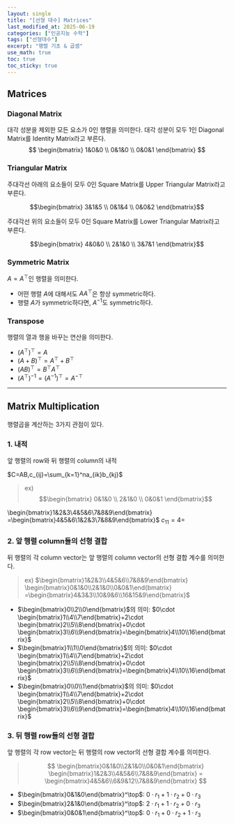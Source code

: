 ```yaml
---
layout: single
title: "[선형 대수] Matrices"
last_modified_at: 2025-06-19
categories: ["인공지능 수학"]
tags: ["선형대수"]
excerpt: "행렬 기초 & 곱셈"
use_math: true
toc: true
toc_sticky: true
---
```


## Matrices
### Diagonal Matrix
대각 성분을 제외한 모든 요소가 0인 행렬을 의미한다.
대각 성분이 모두 1인 Diagonal Matrix를 Identity Matrix라고 부른다.
$$
\begin{bmatrix}
1&0&0 \\
0&1&0 \\
0&0&1
\end{bmatrix}
$$

### Triangular Matrix
주대각선 아래의 요소들이 모두 0인 Square Matrix를 Upper Triangular Matrix라고 부른다.

$$\begin{bmatrix}
3&1&5 \\
0&1&4 \\
0&0&2
\end{bmatrix}$$
    
주대각선 위의 요소들이 모두 0인 Square Matrix를 Lower Triangular Matrix라고 부른다.

$$\begin{bmatrix}
4&0&0 \\
2&1&0 \\
3&7&1
\end{bmatrix}$$

### Symmetric Matrix
$A=A^\top$인 행렬을 의미한다.
- 어떤 행렬 $A$에 대해서도 $AA^\top$은 항상 symmetric하다.
- 행렬 $A$가 symmetric하다면, $A^{-1}$도 symmetric하다.

### Transpose
행렬의 열과 행을 바꾸는 연산을 의미한다.

- $(A^\top)^\top=A$
- $(A+B)^\top=A^\top+B^\top$
- $(AB)^\top=B^\top A^\top$
- $(A^\top)^{-1}=(A^{-1})^\top=A^{-\top}$

---

## Matrix Multiplication

행렬곱을 계산하는 3가지 관점이 있다.

### 1. 내적
앞 행렬의 row와 뒤 행렬의 column의 내적

$C=AB,c_{ij}=\sum_{k=1}^na_{ik}b_{kj}$

> ex)
> $$\begin{bmatrix}
0&1&0 \\
2&1&0 \\
0&0&1
\end{bmatrix}$$

\begin{bmatrix}1&2&3\\4&5&6\\7&8&9\end{bmatrix}
=\begin{bmatrix}4&5&6\\1&2&3\\7&8&9\end{bmatrix}$
$c_{11}=4=$

### 2. 앞 행렬 column들의 선형 결합

뒤 행렬의 각 column vector는 앞 행렬의 column vector의 선형 결합 계수를 의미한다.

> ex) $\begin{bmatrix}1&2&3\\4&5&6\\7&8&9\end{bmatrix}
\begin{bmatrix}0&1&0\\2&1&0\\0&0&1\end{bmatrix}
=\begin{bmatrix}4&3&3\\10&9&6\\16&15&9\end{bmatrix}$
- $\begin{bmatrix}0\\2\\0\end{bmatrix}$의 의미: $0\cdot \begin{bmatrix}1\\4\\7\end{bmatrix}+2\cdot \begin{bmatrix}2\\5\\8\end{bmatrix}+0\cdot \begin{bmatrix}3\\6\\9\end{bmatrix}=\begin{bmatrix}4\\10\\16\end{bmatrix}$
- $\begin{bmatrix}1\\1\\0\end{bmatrix}$의 의미: $0\cdot \begin{bmatrix}1\\4\\7\end{bmatrix}+2\cdot \begin{bmatrix}2\\5\\8\end{bmatrix}+0\cdot \begin{bmatrix}3\\6\\9\end{bmatrix}=\begin{bmatrix}4\\10\\16\end{bmatrix}$
- $\begin{bmatrix}0\\0\\1\end{bmatrix}$의 의미: $0\cdot \begin{bmatrix}1\\4\\7\end{bmatrix}+2\cdot \begin{bmatrix}2\\5\\8\end{bmatrix}+0\cdot \begin{bmatrix}3\\6\\9\end{bmatrix}=\begin{bmatrix}4\\10\\16\end{bmatrix}$

### 3. 뒤 행렬 row들의 선형 결합

앞 행렬의 각 row vector는 뒤 행렬의 row vector의 선형 결합 계수를 의미한다.

> $$
\begin{bmatrix}0&1&0\\2&1&0\\0&0&1\end{bmatrix}
\begin{bmatrix}1&2&3\\4&5&6\\7&8&9\end{bmatrix}
=
\begin{bmatrix}4&5&6\\6&9&12\\7&8&9\end{bmatrix}
	$$
    
- $\begin{bmatrix}0&1&0\end{bmatrix}^\top$: $0\cdot r_1+1\cdot r_2+0\cdot r_3$
- $\begin{bmatrix}2&1&0\end{bmatrix}^\top$: $2\cdot r_1+1\cdot r_2+0\cdot r_3$
- $\begin{bmatrix}0&0&1\end{bmatrix}^\top$: $0\cdot r_1+0\cdot r_2+1\cdot r_3$
